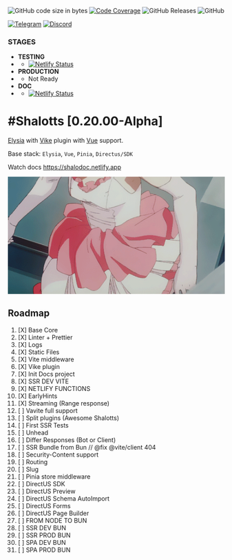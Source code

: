 
![GitHub code size in bytes](https://img.shields.io/github/languages/code-size/shalotts/shalotts)
[![Code Coverage](https://img.shields.io/codecov/c/github/shalotts/shalotts)](https://codecov.io/github/username/repo)
![GitHub Releases](https://img.shields.io/github/downloads/shalotts/shalotts/version/total)
![GitHub](https://img.shields.io/github/license/shalotts/shalotts)

[![Telegram](https://badgen.net/badge/icon/telegram?icon=telegram&label)](https://t.me/francyfox)
[![Discord](https://img.shields.io/discord/server_id)](https://discord.gg/3fr58Fx6)

### STAGES
- **TESTING**
- - [![Netlify Status](https://api.netlify.com/api/v1/badges/c7c2ffb5-7ea6-4047-80db-f5838f9c8b41/deploy-status)](https://app.netlify.com/sites/test-shalotts/deploys)
- **PRODUCTION**
- - Not Ready
- **DOC**
- - [![Netlify Status](https://api.netlify.com/api/v1/badges/0c200c59-83c4-4fe9-9c37-8803e265f186/deploy-status)](https://app.netlify.com/sites/shalodoc/deploys)

# #Shalotts [0.20.00-Alpha]

[Elysia](https://elysiajs.com) with [Vike](https://vike.dev) plugin with [Vue](https://vuejs.org) support.

Base stack: `Elysia`, `Vue`, `Pinia`, `Directus/SDK`

Watch docs https://shalodoc.netlify.app

![lady_shalott](./doc/img/40f68cc0cad0810a1d57b56a1cd3c4c2.gif)

## Roadmap

1. [X] Base Core
2. [X] Linter + Prettier
3. [X] Logs
4. [X] Static Files
5. [X] Vite middleware
6. [X] Vike plugin
7. [X] Init Docs project
8. [X] SSR DEV VITE
9. [X] NETLIFY FUNCTIONS
10. [X] EarlyHints
11. [X] Streaming (Range response)
12. [ ] Vavite full support
13. [ ] Split plugins (Awesome Shalotts)
14. [ ] First SSR Tests
15. [ ] Unhead
16. [ ] Differ Responses (Bot or Client)
17. [ ] SSR Bundle from Bun // @fix @vite/client 404
18. [ ] Security-Content support
19. [ ] Routing
20. [ ] Slug
21. [ ] Pinia store middleware
22. [ ] DirectUS SDK
23. [ ] DirectUS Preview
24. [ ] DirectUS Schema AutoImport
25. [ ] DirectUS Forms
26. [ ] DirectUS Page Builder
27. [ ] FROM NODE TO BUN
28. [ ] SSR DEV BUN
29. [ ] SSR PROD BUN
30. [ ] SPA DEV BUN
31. [ ] SPA PROD BUN

